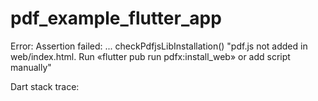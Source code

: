 # pdf_example_flutter_app


Error: Assertion failed: ...
checkPdfjsLibInstallation()
"pdf.js not added in web/index.html. Run «flutter pub run pdfx:install_web» or add script manually"

Dart stack trace: